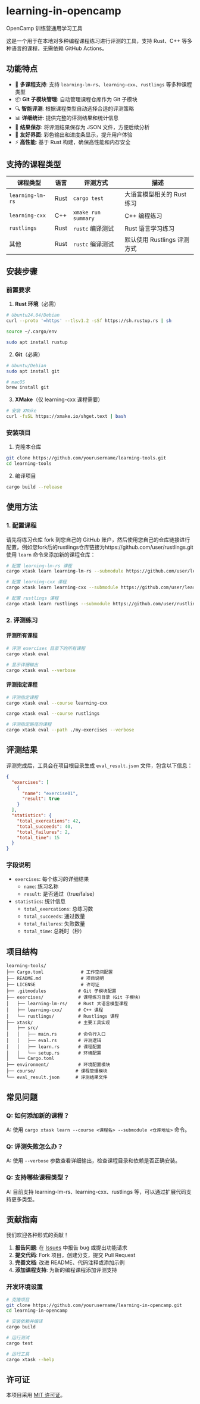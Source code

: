# learning-in-opencamp
OpenCamp 训练营通用学习工具

这是一个用于在本地对多种编程课程练习进行评测的工具，支持 Rust、C++ 等多种语言的课程，无需依赖 GitHub Actions。

## 功能特点

- 🚀 **多课程支持**: 支持 `learning-lm-rs`、`learning-cxx`、`rustlings` 等多种课程类型
- 📦 **Git 子模块管理**: 自动管理课程仓库作为 Git 子模块
- 🔍 **智能评测**: 根据课程类型自动选择合适的评测策略
- 📊 **详细统计**: 提供完整的评测结果和统计信息
- 💾 **结果保存**: 将评测结果保存为 JSON 文件，方便后续分析
- 🎨 **友好界面**: 彩色输出和进度条显示，提升用户体验
- ⚡ **高性能**: 基于 Rust 构建，确保高性能和内存安全

## 支持的课程类型

| 课程类型 | 语言 | 评测方式 | 描述 |
|---------|------|----------|------|
| `learning-lm-rs` | Rust | `cargo test` | 大语言模型相关的 Rust 练习 |
| `learning-cxx` | C++ | `xmake run summary` | C++ 编程练习 |
| `rustlings` | Rust | `rustc` 编译测试 | Rust 语言学习练习 |
| 其他 | Rust | `rustc` 编译测试 | 默认使用 Rustlings 评测方式 |

## 安装步骤

### 前置要求

1. **Rust 环境**（必需）
```bash
# Ubuntu24.04/Debian
curl --proto '=https' --tlsv1.2 -sSf https://sh.rustup.rs | sh

source ~/.cargo/env

sudo apt install rustup
```

2. **Git**（必需）
```bash
# Ubuntu/Debian
sudo apt install git

# macOS
brew install git
```

3. **XMake**（仅 learning-cxx 课程需要）
```bash
# 安装 XMake
curl -fsSL https://xmake.io/shget.text | bash
```

### 安装项目

1. 克隆本仓库
```bash
git clone https://github.com/yourusername/learning-tools.git
cd learning-tools
```

2. 编译项目
```bash
cargo build --release
```

## 使用方法

### 1. 配置课程
请先将练习仓库 fork 到您自己的 GitHub 账户，然后使用您自己的仓库链接进行配置，例如您fork后的rustlings仓库链接为https://github.com/user/rustlings.git 使用 `learn` 命令来添加新的课程仓库：


```bash
# 配置 learning-lm-rs 课程
cargo xtask learn learning-lm-rs --submodule https://github.com/user/learning-lm-rs.git

# 配置 learning-cxx 课程
cargo xtask learn learning-cxx --submodule https://github.com/user/learning-cxx.git

# 配置 rustlings 课程
cargo xtask learn rustlings --submodule https://github.com/user/rustlings.git
```

### 2. 评测练习

#### 评测所有课程
```bash
# 评测 exercises 目录下的所有课程
cargo xtask eval

# 显示详细输出
cargo xtask eval --verbose
```

#### 评测指定课程
```bash
# 评测指定课程
cargo xtask eval --course learning-cxx

cargo xtask eval --course rustlings

# 评测指定路径的课程
cargo xtask eval --path ./my-exercises --verbose
```



## 评测结果

评测完成后，工具会在项目根目录生成 `eval_result.json` 文件，包含以下信息：

```json
{
  "exercises": [
    {
      "name": "exercise01",
      "result": true
    }
  ],
  "statistics": {
    "total_exercations": 42,
    "total_succeeds": 40,
    "total_failures": 2,
    "total_time": 15
  }
}
```

### 字段说明

- `exercises`: 每个练习的详细结果
  - `name`: 练习名称
  - `result`: 是否通过（true/false）
- `statistics`: 统计信息
  - `total_exercations`: 总练习数
  - `total_succeeds`: 通过数量
  - `total_failures`: 失败数量
  - `total_time`: 总耗时（秒）

## 项目结构

```
learning-tools/
├── Cargo.toml              # 工作空间配置
├── README.md               # 项目说明
├── LICENSE                 # 许可证
├── .gitmodules            # Git 子模块配置
├── exercises/             # 课程练习目录（Git 子模块）
│   ├── learning-lm-rs/    # Rust 大语言模型课程
│   ├── learning-cxx/      # C++ 课程
│   └── rustlings/         # Rustlings 课程
├── xtask/                 # 主要工具实现
│   ├── src/
│   │   ├── main.rs        # 命令行入口
│   │   ├── eval.rs        # 评测逻辑
│   │   ├── learn.rs       # 课程配置
│   │   └── setup.rs       # 环境配置
│   └── Cargo.toml
├── environment/           # 环境配置模块
├── course/               # 课程管理模块
└── eval_result.json      # 评测结果文件
```



## 常见问题

### Q: 如何添加新的课程？
A: 使用 `cargo xtask learn --course <课程名> --submodule <仓库地址>` 命令。

### Q: 评测失败怎么办？
A: 使用 `--verbose` 参数查看详细输出，检查课程目录和依赖是否正确安装。

### Q: 支持哪些课程类型？
A: 目前支持 learning-lm-rs、learning-cxx、rustlings 等，可以通过扩展代码支持更多类型。

## 贡献指南

我们欢迎各种形式的贡献！

1. **报告问题**: 在 [Issues](https://github.com/yourusername/learning-tools/issues) 中报告 bug 或提出功能请求
2. **提交代码**: Fork 项目，创建分支，提交 Pull Request
3. **完善文档**: 改进 README、代码注释或添加示例
4. **添加课程支持**: 为新的编程课程添加评测支持

### 开发环境设置

```bash
# 克隆项目
git clone https://github.com/yourusername/learning-in-opencamp.git
cd learning-in-opencamp

# 安装依赖并编译
cargo build

# 运行测试
cargo test

# 运行工具
cargo xtask --help
```

## 许可证

本项目采用 [MIT 许可证](LICENSE)。
